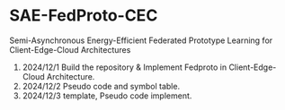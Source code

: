 # SAE-FedProto-CEC

Semi-Asynchronous Energy-Efficient Federated Prototype Learning for Client-Edge-Cloud Architectures

1. 2024/12/1 Build the repository & Implement Fedproto in Client-Edge-Cloud Architecture.
2. 2024/12/2 Pseudo code and symbol table.
3. 2024/12/3 template, Pseudo code implement.
